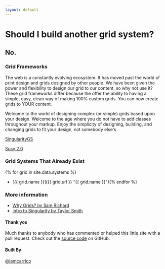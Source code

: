```yaml
---
layout: default
---
```


# Should I build another grid system?

## No.


### Grid Frameworks

The web is a constantly evolving ecosystem. It has moved past the world of print design and grids designed by other people. We have been given the power and flexibility to design our grid to our content, so why not use it? These grid frameworks differ because the offer the ability to having a simple, easy, clean way of making 100% custom grids. You can now create grids to YOUR content.

Welcome to the world of designing complex (or simple) grids based upon your design. Welcome to the age where you do not have to add classes throughout your markup. Enjoy the simplicity of designing, building, and changing grids to fit your design, not somebody else's.


[SingularityGS](http://singularity.gs/ "Singularity: Grids without Limits")

[Susy 2.0](http://susy.oddbird.net/ "Susy 2.0")


### Grid Systems That Already Exist

{% for grid in site.data.systems %}
 * [{{ grid.name }}]({{ grid.url }} "{{ grid.name }}"){% endfor %}


### More information

* [Why Grids? by Sam Richard](http://snugug.github.io/responsive-grids/#/why-a-grid)
* [Intro to Singularity by Taylor Smith](http://tsmith512.github.io/intro-to-singularity/)

#### Thank you

Much thanks to anybody who has commented or helped this little site with a pull request. Check out the [source code](https://github.com/iamcarrico/shouldibuildagridsystem) on GitHub.

#### Built By

[@iamcarrico](https://twitter.com/iamcarrico "Ian Carrico")
